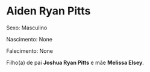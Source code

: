 # Aiden Ryan Pitts

Sexo: Masculino

Nascimento: None

Falecimento: None

Filho(a) de pai **Joshua Ryan Pitts** e mãe **Melissa Elsey**.
